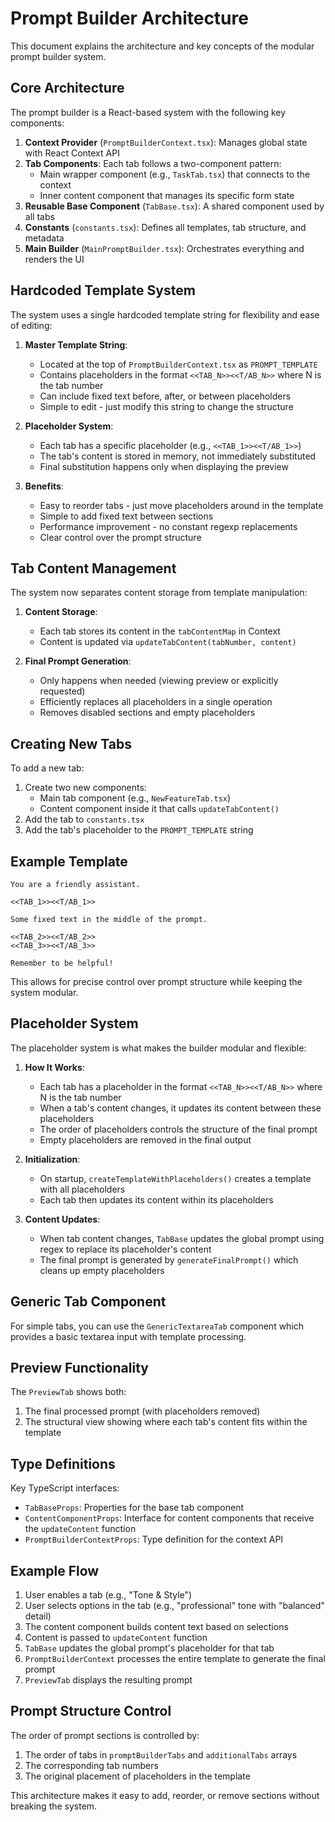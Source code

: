 # Prompt Builder Architecture

This document explains the architecture and key concepts of the modular prompt builder system.

## Core Architecture

The prompt builder is a React-based system with the following key components:

1. **Context Provider** (`PromptBuilderContext.tsx`): Manages global state with React Context API
2. **Tab Components**: Each tab follows a two-component pattern:
   - Main wrapper component (e.g., `TaskTab.tsx`) that connects to the context
   - Inner content component that manages its specific form state
3. **Reusable Base Component** (`TabBase.tsx`): A shared component used by all tabs
4. **Constants** (`constants.tsx`): Defines all templates, tab structure, and metadata
5. **Main Builder** (`MainPromptBuilder.tsx`): Orchestrates everything and renders the UI

## Hardcoded Template System

The system uses a single hardcoded template string for flexibility and ease of editing:

1. **Master Template String**:
   - Located at the top of `PromptBuilderContext.tsx` as `PROMPT_TEMPLATE`
   - Contains placeholders in the format `<<TAB_N>><<T/AB_N>>` where N is the tab number
   - Can include fixed text before, after, or between placeholders
   - Simple to edit - just modify this string to change the structure

2. **Placeholder System**:
   - Each tab has a specific placeholder (e.g., `<<TAB_1>><<T/AB_1>>`)
   - The tab's content is stored in memory, not immediately substituted
   - Final substitution happens only when displaying the preview 

3. **Benefits**:
   - Easy to reorder tabs - just move placeholders around in the template
   - Simple to add fixed text between sections
   - Performance improvement - no constant regexp replacements
   - Clear control over the prompt structure

## Tab Content Management

The system now separates content storage from template manipulation:

1. **Content Storage**:
   - Each tab stores its content in the `tabContentMap` in Context
   - Content is updated via `updateTabContent(tabNumber, content)`

2. **Final Prompt Generation**:
   - Only happens when needed (viewing preview or explicitly requested)
   - Efficiently replaces all placeholders in a single operation
   - Removes disabled sections and empty placeholders

## Creating New Tabs

To add a new tab:

1. Create two new components:
   - Main tab component (e.g., `NewFeatureTab.tsx`)
   - Content component inside it that calls `updateTabContent()`
2. Add the tab to `constants.tsx`
3. Add the tab's placeholder to the `PROMPT_TEMPLATE` string

## Example Template

```
You are a friendly assistant.

<<TAB_1>><<T/AB_1>>

Some fixed text in the middle of the prompt.

<<TAB_2>><<T/AB_2>>
<<TAB_3>><<T/AB_3>>

Remember to be helpful!
```

This allows for precise control over prompt structure while keeping the system modular.

## Placeholder System

The placeholder system is what makes the builder modular and flexible:

1. **How It Works**:
   - Each tab has a placeholder in the format `<<TAB_N>><<T/AB_N>>` where N is the tab number
   - When a tab's content changes, it updates its content between these placeholders
   - The order of placeholders controls the structure of the final prompt
   - Empty placeholders are removed in the final output

2. **Initialization**:
   - On startup, `createTemplateWithPlaceholders()` creates a template with all placeholders
   - Each tab then updates its content within its placeholders

3. **Content Updates**:
   - When tab content changes, `TabBase` updates the global prompt using regex to replace its placeholder's content
   - The final prompt is generated by `generateFinalPrompt()` which cleans up empty placeholders

## Generic Tab Component

For simple tabs, you can use the `GenericTextareaTab` component which provides a basic textarea input with template processing.

## Preview Functionality

The `PreviewTab` shows both:
1. The final processed prompt (with placeholders removed)
2. The structural view showing where each tab's content fits within the template

## Type Definitions

Key TypeScript interfaces:

- `TabBaseProps`: Properties for the base tab component
- `ContentComponentProps`: Interface for content components that receive the `updateContent` function
- `PromptBuilderContextProps`: Type definition for the context API

## Example Flow

1. User enables a tab (e.g., "Tone & Style")
2. User selects options in the tab (e.g., "professional" tone with "balanced" detail)
3. The content component builds content text based on selections
4. Content is passed to `updateContent` function
5. `TabBase` updates the global prompt's placeholder for that tab
6. `PromptBuilderContext` processes the entire template to generate the final prompt
7. `PreviewTab` displays the resulting prompt

## Prompt Structure Control

The order of prompt sections is controlled by:
1. The order of tabs in `promptBuilderTabs` and `additionalTabs` arrays
2. The corresponding tab numbers
3. The original placement of placeholders in the template

This architecture makes it easy to add, reorder, or remove sections without breaking the system. 